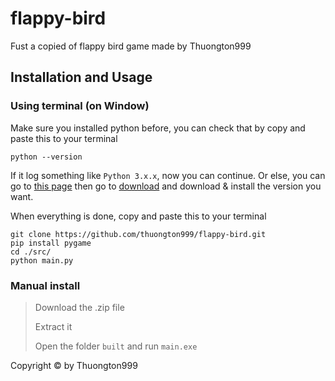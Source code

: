 # flappy-bird
Fust a copied of flappy bird game made by Thuongton999

## Installation and Usage

### Using terminal (on Window)
Make sure you installed python before, you can check that by copy and paste this to your terminal
```
python --version
```
If it log something like `Python 3.x.x`, now you can continue.
Or else, you can go to [this page](https://python.org) then go to [download](https://www.python.org/downloads/) and download & install the version you want.

When everything is done, copy and paste this to your terminal
```
git clone https://github.com/thuongton999/flappy-bird.git
pip install pygame
cd ./src/
python main.py
```

### Manual install
> Download the .zip file
> 
> Extract it
> 
> Open the folder `built` and run `main.exe`

Copyright © by Thuongton999
